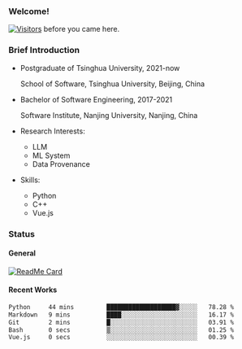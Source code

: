 ### Welcome!

[![Visitors](https://visitor-badge.laobi.icu/badge?page_id=HermitSun.HermitSun)]() before you came here.

### Brief Introduction

- Postgraduate of Tsinghua University, 2021-now
  
  School of Software, Tsinghua University, Beijing, China

- Bachelor of Software Engineering, 2017-2021
  
  Software Institute, Nanjing University, Nanjing, China

- Research Interests:
  - LLM
  - ML System
  - Data Provenance

- Skills:
  - Python
  - C++
  - Vue.js

### Status

#### General

[![ReadMe Card](https://github-readme-stats.hermitsun.vercel.app/api?username=HermitSun&count_private=true&show_icons=true)]()

#### Recent Works

<!--START_SECTION:waka-->

```txt
Python     44 mins         ███████████████████▓░░░░░   78.28 %
Markdown   9 mins          ████░░░░░░░░░░░░░░░░░░░░░   16.17 %
Git        2 mins          █░░░░░░░░░░░░░░░░░░░░░░░░   03.91 %
Bash       0 secs          ▒░░░░░░░░░░░░░░░░░░░░░░░░   01.25 %
Vue.js     0 secs          ░░░░░░░░░░░░░░░░░░░░░░░░░   00.39 %
```

<!--END_SECTION:waka-->
